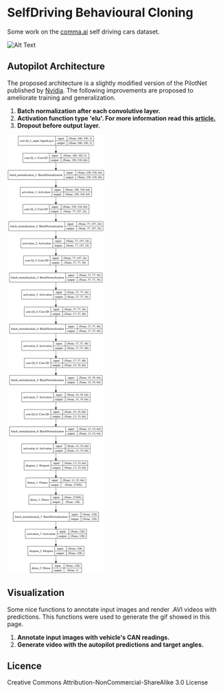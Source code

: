 # SelfDriving Behavioural Cloning
Some work on the [comma.ai](https://comma.ai) self driving cars dataset. 


![Alt Text](https://github.com/nfsrules/SelfDriving/blob/master/images/sample_output.gif)



## Autopilot Architecture
The proposed architecture is a slightly modified version of the PilotNet published by [Nvidia](https://images.nvidia.com/content/tegra/automotive/images/2016/solutions/pdf/end-to-end-dl-using-px.pdf). The following improvements are proposed to ameliorate training and generalization.

1. <strong>Batch normalization after each convolutive layer.</strong>
2. <strong>Activation function type 'elu'. For more information read this [article.](http://image-net.org/challenges/posters/JKU_EN_RGB_Schwarz_poster.pdf) </strong>
3. <strong>Dropout before output layer.</strong>

![alt text](https://github.com/nfsrules/SelfDriving/blob/master/images/model_inet_2.png)

## Visualization
Some nice functions to annotate input images and render .AVI videos with predictions. This functions were used to generate the gif showed in this page.

1. <strong>Annotate input images with vehicle's CAN readings.</strong>
2. <strong>Generate video with the autopilot predictions and target angles.</strong>


## Licence
Creative Commons Attribution-NonCommercial-ShareAlike 3.0 License
